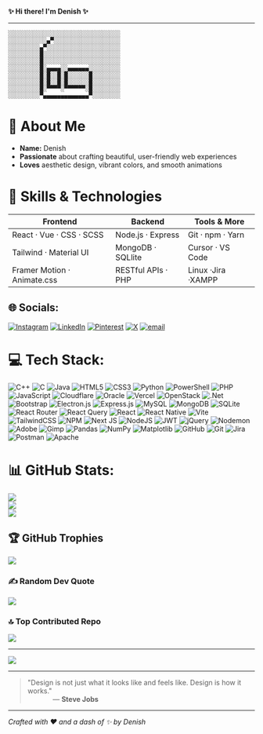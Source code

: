 **✨ Hi there! I'm **Denish** ✨**  

---

```
░░░░░░░░░░░░░░░░░░░░░░░░░░░░░░░░
░░░░░░░░░░░▄▀░░░░░░░░░░░░░░░░░░░
░░░░░░░░░▄▀░░░░░░░░░░░░░░░░░░░░░
░░░░░░░░░█░░░░░░░░░░░░░░░░░░░░░░
░░░░░░░░░█░░░░░░░░░░░░░░░░░░░░░░
░░░░░░░░░█░▄▄▄▄░░▄▄▄▄▄▄░░░░░░░░░
░░░░░░░░░█░█░░█░█░░░░░░█░░░░░░░░
░░░░░░░░░█░█░░█░█░░░░░░█░░░░░░░░
░░░░░░░░░█░▀▀▀▀░▀▀▀▀▀▀░█░░░░░░░░
░░░░░░░░░▀▄▄▄▄▄▄▄▄▄▄▄▄▄▀░░░░░░░░
```  

# 🌸 About Me

- **Name:** Denish  
- **Passionate** about crafting beautiful, user-friendly web experiences  
- **Loves** aesthetic design, vibrant colors, and smooth animations  

# 🚀 Skills & Technologies

| Frontend                   | Backend                  | Tools & More        |
|----------------------------|--------------------------|---------------------|
| React · Vue · CSS · SCSS   | Node.js · Express        | Git · npm · Yarn    |
| Tailwind · Material UI     | MongoDB · SQLlite        | Cursor · VS Code    |
| Framer Motion · Animate.css| RESTful APIs · PHP       | Linux ·Jira ·XAMPP  |


## 🌐 Socials:
[![Instagram](https://img.shields.io/badge/Instagram-%23E4405F.svg?logo=Instagram&logoColor=white)](https://instagram.com/den._.ish) [![LinkedIn](https://img.shields.io/badge/LinkedIn-%230077B5.svg?logo=linkedin&logoColor=white)](https://www.linkedin.com/in/denish-sharma/) [![Pinterest](https://img.shields.io/badge/Pinterest-%23E60023.svg?logo=Pinterest&logoColor=white)](https://pinterest.com/denishsharma701) [![X](https://img.shields.io/badge/X-black.svg?logo=X&logoColor=white)](https://x.com/@Denish_Sharma_) [![email](https://img.shields.io/badge/Email-D14836?logo=gmail&logoColor=white)](mailto:denishsharma701@gmail.com) 

# 💻 Tech Stack:
![C++](https://img.shields.io/badge/c++-%2300599C.svg?style=for-the-badge&logo=c%2B%2B&logoColor=white) ![C](https://img.shields.io/badge/c-%2300599C.svg?style=for-the-badge&logo=c&logoColor=white) ![Java](https://img.shields.io/badge/java-%23ED8B00.svg?style=for-the-badge&logo=openjdk&logoColor=white) ![HTML5](https://img.shields.io/badge/html5-%23E34F26.svg?style=for-the-badge&logo=html5&logoColor=white) ![CSS3](https://img.shields.io/badge/css3-%231572B6.svg?style=for-the-badge&logo=css3&logoColor=white) ![Python](https://img.shields.io/badge/python-3670A0?style=for-the-badge&logo=python&logoColor=ffdd54) ![PowerShell](https://img.shields.io/badge/PowerShell-%235391FE.svg?style=for-the-badge&logo=powershell&logoColor=white) ![PHP](https://img.shields.io/badge/php-%23777BB4.svg?style=for-the-badge&logo=php&logoColor=white) ![JavaScript](https://img.shields.io/badge/javascript-%23323330.svg?style=for-the-badge&logo=javascript&logoColor=%23F7DF1E) ![Cloudflare](https://img.shields.io/badge/Cloudflare-F38020?style=for-the-badge&logo=Cloudflare&logoColor=white) ![Oracle](https://img.shields.io/badge/Oracle-F80000?style=for-the-badge&logo=oracle&logoColor=white) ![Vercel](https://img.shields.io/badge/vercel-%23000000.svg?style=for-the-badge&logo=vercel&logoColor=white) ![OpenStack](https://img.shields.io/badge/Openstack-%23f01742.svg?style=for-the-badge&logo=openstack&logoColor=white) ![.Net](https://img.shields.io/badge/.NET-5C2D91?style=for-the-badge&logo=.net&logoColor=white) ![Bootstrap](https://img.shields.io/badge/bootstrap-%238511FA.svg?style=for-the-badge&logo=bootstrap&logoColor=white) ![Electron.js](https://img.shields.io/badge/Electron-191970?style=for-the-badge&logo=Electron&logoColor=white) ![Express.js](https://img.shields.io/badge/express.js-%23404d59.svg?style=for-the-badge&logo=express&logoColor=%2361DAFB) ![MySQL](https://img.shields.io/badge/mysql-4479A1.svg?style=for-the-badge&logo=mysql&logoColor=white) ![MongoDB](https://img.shields.io/badge/MongoDB-%234ea94b.svg?style=for-the-badge&logo=mongodb&logoColor=white) ![SQLite](https://img.shields.io/badge/sqlite-%2307405e.svg?style=for-the-badge&logo=sqlite&logoColor=white) ![React Router](https://img.shields.io/badge/React_Router-CA4245?style=for-the-badge&logo=react-router&logoColor=white) ![React Query](https://img.shields.io/badge/-React%20Query-FF4154?style=for-the-badge&logo=react%20query&logoColor=white) ![React](https://img.shields.io/badge/react-%2320232a.svg?style=for-the-badge&logo=react&logoColor=%2361DAFB) ![React Native](https://img.shields.io/badge/react_native-%2320232a.svg?style=for-the-badge&logo=react&logoColor=%2361DAFB) ![Vite](https://img.shields.io/badge/vite-%23646CFF.svg?style=for-the-badge&logo=vite&logoColor=white) ![TailwindCSS](https://img.shields.io/badge/tailwindcss-%2338B2AC.svg?style=for-the-badge&logo=tailwind-css&logoColor=white) ![NPM](https://img.shields.io/badge/NPM-%23CB3837.svg?style=for-the-badge&logo=npm&logoColor=white) ![Next JS](https://img.shields.io/badge/Next-black?style=for-the-badge&logo=next.js&logoColor=white) ![NodeJS](https://img.shields.io/badge/node.js-6DA55F?style=for-the-badge&logo=node.js&logoColor=white) ![JWT](https://img.shields.io/badge/JWT-black?style=for-the-badge&logo=JSON%20web%20tokens) ![jQuery](https://img.shields.io/badge/jquery-%230769AD.svg?style=for-the-badge&logo=jquery&logoColor=white) ![Nodemon](https://img.shields.io/badge/NODEMON-%23323330.svg?style=for-the-badge&logo=nodemon&logoColor=%BBDEAD) ![Adobe](https://img.shields.io/badge/adobe-%23FF0000.svg?style=for-the-badge&logo=adobe&logoColor=white) ![Gimp](https://img.shields.io/badge/Gimp-657D8B?style=for-the-badge&logo=gimp&logoColor=FFFFFF) ![Pandas](https://img.shields.io/badge/pandas-%23150458.svg?style=for-the-badge&logo=pandas&logoColor=white) ![NumPy](https://img.shields.io/badge/numpy-%23013243.svg?style=for-the-badge&logo=numpy&logoColor=white) ![Matplotlib](https://img.shields.io/badge/Matplotlib-%23ffffff.svg?style=for-the-badge&logo=Matplotlib&logoColor=black) ![GitHub](https://img.shields.io/badge/github-%23121011.svg?style=for-the-badge&logo=github&logoColor=white) ![Git](https://img.shields.io/badge/git-%23F05033.svg?style=for-the-badge&logo=git&logoColor=white) ![Jira](https://img.shields.io/badge/jira-%230A0FFF.svg?style=for-the-badge&logo=jira&logoColor=white) ![Postman](https://img.shields.io/badge/Postman-FF6C37?style=for-the-badge&logo=postman&logoColor=white) ![Apache](https://img.shields.io/badge/apache-%23D42029.svg?style=for-the-badge&logo=apache&logoColor=white)
# 📊 GitHub Stats:
![](https://github-readme-stats.vercel.app/api?username=Deniish&theme=aura&hide_border=false&include_all_commits=true&count_private=true)<br/>
![](https://nirzak-streak-stats.vercel.app/?user=Deniish&theme=aura&hide_border=false)<br/>
![](https://github-readme-stats.vercel.app/api/top-langs/?username=Deniish&theme=aura&hide_border=false&include_all_commits=true&count_private=true&layout=compact)

## 🏆 GitHub Trophies
![](https://github-profile-trophy.vercel.app/?username=Deniish&theme=radical&no-frame=false&no-bg=true&margin-w=4)

### ✍️ Random Dev Quote
![](https://quotes-github-readme.vercel.app/api?type=horizontal&theme=tokyonight)

### 🔝 Top Contributed Repo
![](https://github-contributor-stats.vercel.app/api?username=Deniish&limit=5&theme=monokai&combine_all_yearly_contributions=true)

---
[![](https://visitcount.itsvg.in/api?id=Deniish&icon=5&color=13)](https://visitcount.itsvg.in)

<!-- Proudly created with GPRM ( https://gprm.itsvg.in ) -->


---

> "Design is not just what it looks like and feels like. Design is how it works."  
>&nbsp;&nbsp;&nbsp;&nbsp;&nbsp;&nbsp;&nbsp;&nbsp;&nbsp;&nbsp;&nbsp;&nbsp;&nbsp;— **Steve Jobs**

---

*Crafted with ❤️ and a dash of ✨ by Denish*






